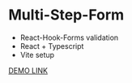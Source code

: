 # Multi-Step-Form 

- React-Hook-Forms validation
- React + Typescript
- Vite setup

[DEMO LINK](https://cheery-cendol-b5267f.netlify.app/)
